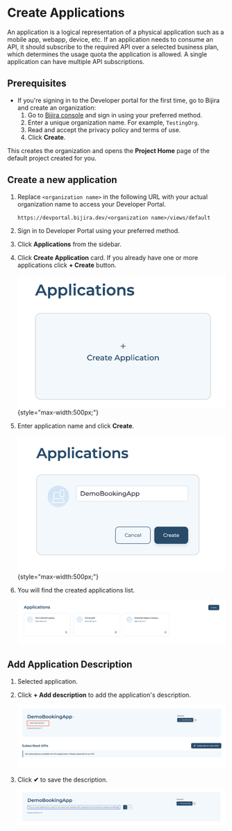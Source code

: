 # Create Applications

An application is a logical representation of a physical application such as a mobile app, webapp, device, etc. If an application needs to consume an API, it should subscribe to the required API over a selected business plan, which determines the usage quota the application is allowed. A single application can have multiple API subscriptions.

## Prerequisites

- If you're signing in to the Developer portal for the first time, go to Bijira and create an organization:
    1. Go to [Bijira console](https://console.bijira.dev/) and sign in using your preferred method.
    2. Enter a unique organization name. For example, `TestingOrg`.
    3. Read and accept the privacy policy and terms of use.
    4. Click **Create**.

This creates the organization and opens the **Project Home** page of the default project created for you.

## Create a new application

1. Replace `<organization name>` in the following URL with your actual organization name to access your Developer Portal.

    ```url
    https://devportal.bijira.dev/<organization name>/views/default
    ```

2. Sign in to Developer Portal using your preferred method.
3. Click **Applications** from the sidebar.
4. Click **Create Application** card. If you already have one or more applications click **+ Create** button.

    ![Create Application Card](../../assets/img/devportal/create-application-card.png){style="max-width:500px;"}

5. Enter application name and click **Create**.

    ![Application Card Name](../../assets/img/devportal/name-application-card.png){style="max-width:500px;"}

6. You will find the created applications list.

   ![Applications List](../../assets/img/devportal/applications-list.png)

## Add Application Description

1. Selected application.
2. Click **+ Add description** to add the application's description.

    ![Application Description](../../assets/img/devportal/application-description.png)

3. Click **✔** to save the description.

    ![Add application Description](../../assets/img/devportal/add-application-description.png)
